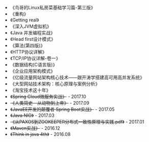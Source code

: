 - 《鸟哥的Linux私房菜基础学习篇-第三版》
- 《重构》
- 《Getting real》
- 《深入JVM虚拟机》
- 《Java 并发编程实战》
- 《Head first设计模式》
- 《算法(第四版)》
- 《HTTP协议详解》
- 《TCP/IP协议详解-卷一》
- 《数据结构(C语言版)》
- 《企业应用架构模式》
- 《亿级流量网站架构核心技术——跟开涛学搭建高可用高并发系统》
- 《大型网站技术架构：核心原理与案例分析》
- 《淘宝技术这十年》
- ~~《Spring Cloud微服务实战》~~ - 2017.10
- ~~《人类简史 - 从动物到上帝》~~ - 2017.09
- ~~《JavaEE开发的颠覆者 Spring Boot实战》~~ - 2017.05
- ~~《Java NIO》~~ - 2017.03
- ~~《从PAXOS到ZOOKEEPER分布式一致性原理与实践.pdf》~~ - 2017.01
- ~~《Maven实战》~~ - 2016.12
- ~~《Think in java 4th》~~ - 2016.08